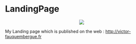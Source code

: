 # LandingPage

<p align="center">
  <img src="http://victor-fauquembergue.fr/imagesGit/">
</p>

My Landing page which is published on the web : http://victor-fauquembergue.fr
